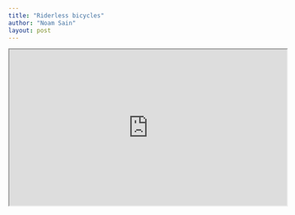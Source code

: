 ```yaml
---
title: "Riderless bicycles"
author: "Noam Sain"
layout: post
---
```


<iframe width="560" height="315" src="https://www.youtube.com/embed/ZwzKn6XRH70" title="First there was the Driverless Car, Now there is a Riderless Bike" allowfullscreen></iframe>
